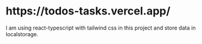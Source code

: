 <h1>https://todos-tasks.vercel.app/</h1>
<p>I am using react-typescript with tailwind css in this project and store data in localstorage.</p>

